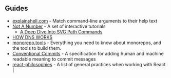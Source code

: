 ## Guides

- [explainshell.com](https://github.com/idank/explainshell) - Match command-line arguments to their help text
- [Not A Number](https://www.nan.fyi) - A set of interactive tutorials
  - [A Deep Dive Into SVG Path Commands](https://www.nan.fyi/svg-paths/challenge)
- [HOW DNS WORKS](https://howdns.works/)
- [monorepo.tools](https://monorepo.tools/#what-is-a-monorepo) - Everything you need to know about monorepos, and the tools to build them.
- [Conventional Commits](https://www.conventionalcommits.org/en/v1.0.0/) - A specification for adding human and machine readable meaning to commit messages
- [react-philosophies](https://github.com/mithi/react-philosophies) - A list of general practices when working with React |
